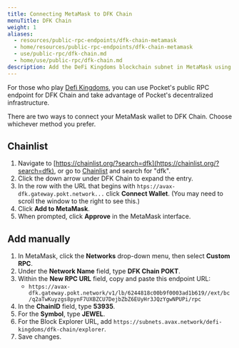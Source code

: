 ```yaml
---
title: Connecting MetaMask to DFK Chain
menuTitle: DFK Chain
weight: 1
aliases:
  - resources/public-rpc-endpoints/dfk-chain-metamask
  - home/resources/public-rpc-endpoints/dfk-chain-metamask
  - use/public-rpc/dfk-chain.md
  - home/use/public-rpc/dfk-chain.md
description: Add the DeFi Kingdoms blockchain subnet in MetaMask using a Pocket-powered RPC endpoint.
---
```



For those who play [Defi Kingdoms](https://defikingdoms.com/), you can use Pocket's public RPC endpoint for DFK Chain and take advantage of Pocket's decentralized infrastructure.

There are two ways to connect your MetaMask wallet to DFK Chain. Choose whichever method you prefer.

## Chainlist

1. Navigate to [https://chainlist.org/?search=dfk](https://chainlist.org/?search=dfk), or go to [Chainlist](https://chainlist.org) and search for "dfk".
2. Click the down arrow under DFK Chain to expand the entry.
3. In the row with the URL that begins with `htps://avax-dfk.gateway.pokt.network...` click **Connect Wallet**. (You may need to scroll the window to the right to see this.)
4. Click **Add to MetaMask**.
5. When prompted, click **Approve** in the MetaMask interface.

## Add manually

1. In MetaMask, click the **Networks** drop-down menu, then select **Custom RPC**.
2. Under the **Network Name** field, type **DFK Chain POKT**.
3. Within the **New RPC URL** field, copy and paste this endpoint URL:
   * `https://avax-dfk.gateway.pokt.network/v1/lb/6244818c00b9f0003ad1b619//ext/bc/q2aTwKuyzgs8pynF7UXBZCU7DejbZbZ6EUyHr3JQzYgwNPUPi/rpc`
4. In the **ChainID** field, type **53935**.
5. For the **Symbol**, type **JEWEL**.
6. For the Block Explorer URL, add `https://subnets.avax.network/defi-kingdoms/dfk-chain/explorer`. 
7. Save changes.
